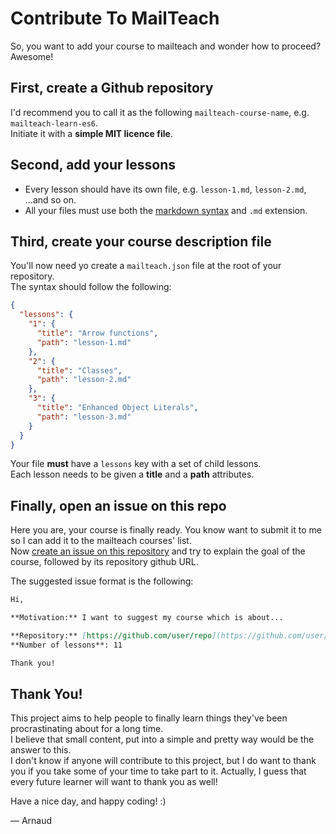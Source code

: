 # Contribute To MailTeach
So, you want to add your course to mailteach and wonder how to proceed? Awesome!

## First, create a Github repository
I'd recommend you to call it as the following `mailteach-course-name`, e.g. `mailteach-learn-es6`.  
Initiate it with a **simple MIT licence file**.

## Second, add your lessons
- Every lesson should have its own file, e.g. `lesson-1.md`, `lesson-2.md`, ...and so on.
- All your files must use both the [markdown syntax](https://guides.github.com/features/mastering-markdown/) and `.md` extension. 

## Third, create your course description file
You'll now need yo create a `mailteach.json` file at the root of your repository.  
The syntax should follow the following:
```JSON
{
  "lessons": {
    "1": {
      "title": "Arrow functions",
      "path": "lesson-1.md"
    },
    "2": {
      "title": "Classes",
      "path": "lesson-2.md"
    },
    "3": {
      "title": "Enhanced Object Literals",
      "path": "lesson-3.md"
    }
  }
}
```
Your file **must** have a `lessons` key with a set of child lessons.  
Each lesson needs to be given a **title** and a **path** attributes.

## Finally, open an issue on this repo
Here you are, your course is finally ready. You know want to submit it to me so I can add it to the mailteach courses' list.  
Now [create an issue on this repository](https://github.com/eveningkid/mailteach-contributing/issues/new) and try to explain the goal of the course, followed by its repository github URL.  

The suggested issue format is the following:
```Markdown
Hi,

**Motivation:** I want to suggest my course which is about...  

**Repository:** [https://github.com/user/repo](https://github.com/user/repo)  
**Number of lessons**: 11  

Thank you!
```

## Thank You!
This project aims to help people to finally learn things they've been procrastinating about for a long time.  
I believe that small content, put into a simple and pretty way would be the answer to this.  
I don't know if anyone will contribute to this project, but I do want to thank you if you take some of your time to take part to it. Actually, I guess that every future learner will want to thank you as well!  

Have a nice day, and happy coding! :)

— Arnaud

